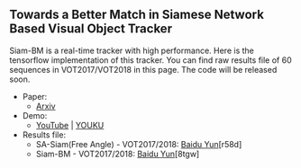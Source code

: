 ## Towards a Better Match in Siamese Network Based Visual Object Tracker

Siam-BM is a real-time tracker with high performance. Here is the tensorflow implementation of this tracker. You can find raw results file of 60 sequences in VOT2017/VOT2018 in this page. The code will be released soon.

- Paper:
  - [Arxiv](https://arxiv.org/abs/1809.01368)
- Demo:
  - [YouTube](https://youtu.be/K4hSjV1cGqE) &#124; [YOUKU](https://v.youku.com/v_show/id_XMzgwOTAwNDg2OA==.html)
- Results file: 
  - SA-Siam(Free Angle) - VOT2017/2018: [Baidu Yun](https://pan.baidu.com/s/1m042-NMuUVk_XsciTk5AWw)[r58d]
  - Siam-BM - VOT2017/2018: [Baidu Yun](https://pan.baidu.com/s/1UwhDs1jyO3Jca3OpTqBbmQ)[8tgw]

